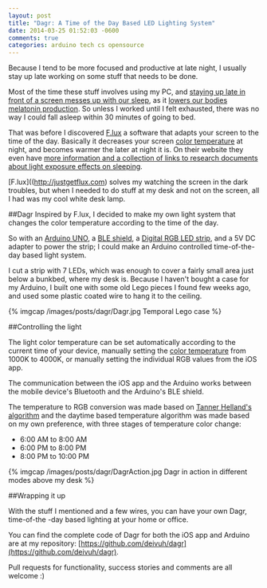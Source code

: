 ```yaml
---
layout: post
title: "Dagr: A Time of the Day Based LED Lighting System"
date: 2014-03-25 01:52:03 -0600
comments: true
categories: arduino tech cs opensource
---
```



Because I tend to be more focused and productive at late night, I usually stay up late working on some stuff that needs to be done. 

Most of the time these stuff involves using my PC, and [staying up late in front of a screen messes up with our sleep](http://chriskresser.com/how-artificial-light-is-wrecking-your-sleep-and-what-to-do-about-it), as it [lowers our bodies melatonin production](http://www.webmd.com/sleep-disorders/news/20030620/nighttime-computer-users-may-lose-sleep). So unless I worked until I felt exhausted, there was no way I could fall asleep within 30 minutes of going to bed.

That was before I discovered [F.lux](http://justgetflux.com) a software that adapts your screen to the time of the day. Basically it decreases your screen [color temperature](http://en.wikipedia.org/wiki/Color_temperature) at night, and becomes warmer the later at night it is. On their website they even have [more information and a collection of links to research documents about light exposure effects on sleeping](http://justgetflux.com/research.html). 

[F.lux]((http://justgetflux.com)  solves my watching the screen in the dark troubles, but when I needed to do stuff at my desk and not on the screen, all I had was my cool white desk lamp.

##Dagr
Inspired by F.lux, I decided to make my own light system that changes the color temperature according to the time of the day. 

<!-- more -->

So with an [Arduino UNO](http://arduino.cc/en/Main/arduinoBoardUno), a [BLE shield](http://www.seeedstudio.com/depot/Bluetooth-40-Low-Energy-BLE-Shield-v20-p-1631.html), a [Digital RGB LED strip](http://www.seeedstudio.com/depot/Digital-RGB-LED-FlexiStrip-30-LED-1-Meter-p-1665.html), and a 5V DC adapter to power the strip; I could make an Arduino controlled time-of-the-day based light system.

I cut a strip with 7 LEDs, which was enough to cover a fairly small area just below a bunkbed, where my desk is. Because I haven't bought a case for my Arduino, I built one with some old Lego pieces I found few weeks ago, and used some plastic coated wire to hang it to the ceiling. 

{% imgcap  /images/posts/dagr/Dagr.jpg Temporal Lego case %}

##Controlling the light

The light color temperature can be set automatically according to the current time of your device, manually setting the [color temperature](http://en.wikipedia.org/wiki/Color_temperature) from 1000K to 4000K, or manually setting the individual RGB values from the iOS app.

The communication between the iOS app and the Arduino works between the mobile device's Bluetooth and the Arduino's BLE shield.

The temperature to RGB conversion was made based on [Tanner Helland's algorithm](http://www.tannerhelland.com/4435/convert-temperature-rgb-algorithm-code/) and the daytime based temperature algorithm was made based on my own preference, with three stages of temperature color change:

- 6:00 AM to 8:00 AM
- 6:00 PM to 8:00 PM
- 8:00 PM to 10:00 PM

{% imgcap  /images/posts/dagr/DagrAction.jpg Dagr in action in different modes above my desk %}

##Wrapping it up

With the stuff I mentioned and a few wires, you can have your own Dagr, time-of-the -day based lighting at your home or office. 

You can find the complete code of Dagr for both the iOS app and Arduino are at my repository:
[https://github.com/deivuh/dagr](https://github.com/deivuh/dagr).  

Pull requests for functionality, success stories and comments are all welcome :)